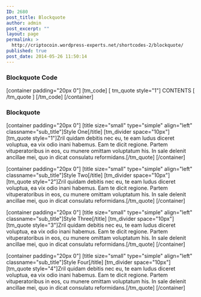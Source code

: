 ```yaml
---
ID: 2680
post_title: Blockquote
author: admin
post_excerpt: ""
layout: page
permalink: >
  http://criptocoin.wordpress-experts.net/shortcodes-2/blockquote/
published: true
post_date: 2014-05-26 11:50:14
---
```

<h3 class="widget-title">Blockquote Code</h3>
[container padding="20px 0"]
[tm_code]
[ tm_quote style="1"] CONTENTS [ /tm_quote ]
[/tm_code]
[/container]
<h3 class="widget-title">Blockquote</h3>
[container padding="20px 0"]
[title size="small" type="simple" align="left" classname="sub_title"]Style One[/title]
[tm_divider space="10px"]
[tm_quote style="1"]Zril quidam debitis nec eu, te eam ludus diceret voluptua, ea vix odio inani habemus. Eam te dicit regione. Partem vituperatoribus in eos, cu munere omittam voluptatum his. In sale delenit ancillae mei, quo in dicat consulatu reformidans.[/tm_quote]
[/container]

[container padding="20px 0"]
[title size="small" type="simple" align="left" classname="sub_title"]Style Two[/title]
[tm_divider space="10px"]
[tm_quote style="2"]Zril quidam debitis nec eu, te eam ludus diceret voluptua, ea vix odio inani habemus. Eam te dicit regione. Partem vituperatoribus in eos, cu munere omittam voluptatum his. In sale delenit ancillae mei, quo in dicat consulatu reformidans.[/tm_quote]
[/container]

[container padding="20px 0"]
[title size="small" type="simple" align="left" classname="sub_title"]Style Three[/title]
[tm_divider space="10px"]
[tm_quote style="3"]Zril quidam debitis nec eu, te eam ludus diceret voluptua, ea vix odio inani habemus. Eam te dicit regione. Partem vituperatoribus in eos, cu munere omittam voluptatum his. In sale delenit ancillae mei, quo in dicat consulatu reformidans.[/tm_quote]
[/container]

[container padding="20px 0"]
[title size="small" type="simple" align="left" classname="sub_title"]Style Four[/title]
[tm_divider space="10px"]
[tm_quote style="4"]Zril quidam debitis nec eu, te eam ludus diceret voluptua, ea vix odio inani habemus. Eam te dicit regione. Partem vituperatoribus in eos, cu munere omittam voluptatum his. In sale delenit ancillae mei, quo in dicat consulatu reformidans.[/tm_quote]
[/container]